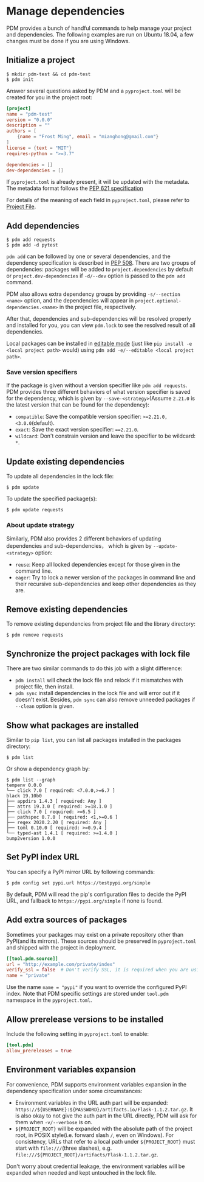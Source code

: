 # Manage dependencies

PDM provides a bunch of handful commands to help manage your project and dependencies.
The following examples are run on Ubuntu 18.04, a few changes must be done if you are using Windows.

## Initialize a project

```console
$ mkdir pdm-test && cd pdm-test
$ pdm init
```

Answer several questions asked by PDM and a `pyproject.toml` will be created for you in the project root:

```toml
[project]
name = "pdm-test"
version = "0.0.0"
description = ""
authors = [
    {name = "Frost Ming", email = "mianghong@gmail.com"}
]
license = {text = "MIT"}
requires-python = ">=3.7"

dependencies = []
dev-dependencies = []
```

If `pyproject.toml` is already present, it will be updated with the metadata. The metadata format follows the
[PEP 621 specification](https://www.python.org/dev/peps/pep-0621/)

For details of the meaning of each field in `pyproject.toml`, please refer to [Project File](pyproject.md).

## Add dependencies

```console
$ pdm add requests
$ pdm add -d pytest
```

`pdm add` can be followed by one or several dependencies, and the dependency specification is described in
[PEP 508](https://www.python.org/dev/peps/pep-0508/).
There are two groups of dependencies: packages will be added to `project.dependencies` by default or `project.dev-dependencies`
if `-d/--dev` option is passed to the `pdm add` command.

PDM also allows extra dependency groups by providing `-s/--section <name>` option, and the dependencies will appear in
`project.optional-dependencies.<name>` in the project file, respectively.

After that, dependencies and sub-dependencies will be resolved properly and installed for you, you can view `pdm.lock` to see
the resolved result of all dependencies.

Local packages can be installed in [editable mode](https://pip.pypa.io/en/stable/reference/pip_install/#editable-installs)
(just like `pip install -e <local project path>` would) using `pdm add -e/--editable <local project path>`.

### Save version specifiers

If the package is given without a version specifier like `pdm add requests`. PDM provides three different behaviors of what version
specifier is saved for the dependency, which is given by `--save-<strategy>`(Assume `2.21.0` is the latest version that can be found
for the dependency):

- `compatible`: Save the compatible version specifier: `>=2.21.0,<3.0.0`(default).
- `exact`: Save the exact version specifier: `==2.21.0`.
- `wildcard`: Don't constrain version and leave the specifier to be wildcard: `*`.

## Update existing dependencies

To update all dependencies in the lock file:

```console
$ pdm update
```

To update the specified package(s):

```console
$ pdm update requests
```

### About update strategy

Similarly, PDM also provides 2 different behaviors of updating dependencies and sub-dependencies，
which is given by `--update-<strategy>` option:

- `reuse`: Keep all locked dependencies except for those given in the command line.
- `eager`: Try to lock a newer version of the packages in command line and their recursive sub-dependencies
  and keep other dependencies as they are.

## Remove existing dependencies

To remove existing dependencies from project file and the library directory:

```console
$ pdm remove requests
```

## Synchronize the project packages with lock file

There are two similar commands to do this job with a slight difference:

- `pdm install` will check the lock file and relock if it mismatches with project file, then install.
- `pdm sync` install dependencies in the lock file and will error out if it doesn't exist.
  Besides, `pdm sync` can also remove unneeded packages if `--clean` option is given.

## Show what packages are installed

Similar to `pip list`, you can list all packages installed in the packages directory:

```console
$ pdm list
```

Or show a dependency graph by:

```
$ pdm list --graph
tempenv 0.0.0
└── click 7.0 [ required: <7.0.0,>=6.7 ]
black 19.10b0
├── appdirs 1.4.3 [ required: Any ]
├── attrs 19.3.0 [ required: >=18.1.0 ]
├── click 7.0 [ required: >=6.5 ]
├── pathspec 0.7.0 [ required: <1,>=0.6 ]
├── regex 2020.2.20 [ required: Any ]
├── toml 0.10.0 [ required: >=0.9.4 ]
└── typed-ast 1.4.1 [ required: >=1.4.0 ]
bump2version 1.0.0
```

## Set PyPI index URL

You can specify a PyPI mirror URL by following commands:

```console
$ pdm config set pypi.url https://testpypi.org/simple
```

By default, PDM will read the pip's configuration files to decide the PyPI URL, and fallback
to `https://pypi.org/simple` if none is found.

## Add extra sources of packages

Sometimes your packages may exist on a private repository other than PyPI(and its mirrors).
These sources should be preserved in `pyproject.toml` and shipped with the project in deployment.

```toml
[[tool.pdm.source]]
url = "http://example.com/private/index"
verify_ssl = false  # Don't verify SSL, it is required when you are using `HTTP` or the certificate is trusted.
name = "private"
```

Use the name `name = "pypi"` if you want to override the configured PyPI index. Note that PDM specific settings
are stored under `tool.pdm` namespace in the `pyproject.toml`.

## Allow prerelease versions to be installed

Include the following setting in `pyproject.toml` to enable:

```toml
[tool.pdm]
allow_prereleases = true
```

## Environment variables expansion

For convenience, PDM supports environment variables expansion in the dependency specification under some circumstances:

- Environment variables in the URL auth part will be expanded: `https://${USERNAME}:${PASSWORD}/artifacts.io/Flask-1.1.2.tar.gz`.
  It is also okay to not give the auth part in the URL directly, PDM will ask for them when `-v/--verbose` is on.
- `${PROJECT_ROOT}` will be expanded with the absolute path of the project root, in POSIX style(i.e. forward slash `/`, even on Windows).
  For consistency, URLs that refer to a local path under `${PROJECT_ROOT}` must start with `file:///`(three slashes), e.g.
  `file:///${PROJECT_ROOT}/artifacts/Flask-1.1.2.tar.gz`.

Don't worry about credential leakage, the environment variables will be expanded when needed and kept untouched in the lock file.
